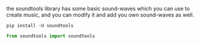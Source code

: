 the soundtools library has some basic sound-waves which you can use to create music, and you can modify it and add you own sound-waves as well.

```shell
pip install -U soundtools
```

```python
from soundtools import soundtools
```